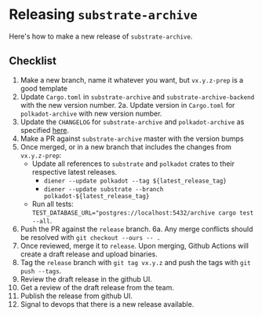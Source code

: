 # Releasing `substrate-archive`

Here's how to make a new release of `substrate-archive`.

## Checklist

1. Make a new branch, name it whatever you want, but `vx.y.z-prep` is a good template
2. Update `Cargo.toml` in `substrate-archive` and `substrate-archive-backend` with the new version number.
   2a. Update version in `Cargo.toml` for `polkadot-archive` with new version number.
3. Update the `CHANGELOG` for `substrate-archive` and `polkadot-archive` as specified [here](https://keepachangelog.com/en/1.0.0/).
4. Make a PR against `substrate-archive` master with the version bumps
5. Once merged, or in a new branch that includes the changes from `vx.y.z-prep`:
	- Update all references to `substrate` and `polkadot` crates to their respective latest releases.
	  - `diener --update polkadot --tag ${latest_release_tag}`
	  - `diener --update substrate --branch polkadot-${latest_release_tag}`
	- Run all tests: `TEST_DATABASE_URL="postgres://localhost:5432/archive cargo test --all`.
6. Push the PR against the `release` branch.
   6a. Any merge conflicts should be resolved with `git checkout --ours -- .`
7. Once reviewed, merge it to `release`. Upon merging, Github Actions will create a draft release and upload
binaries.
8. Tag the `release` branch with `git tag vx.y.z` and push the tags with `git push --tags`.
9. Review the draft release in the github UI.
10. Get a review of the draft release from the team.
11. Publish the release from github UI.
12. Signal to devops that there is a new release available.
